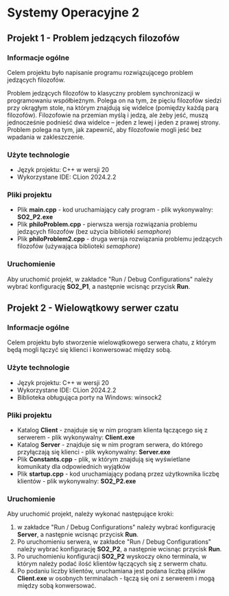 # Systemy Operacyjne 2
## Projekt 1 - Problem jedzących filozofów
### Informacje ogólne
Celem projektu było napisanie programu rozwiązującego problem jedzących filozofów.

Problem jedzących filozofów to klasyczny problem synchronizacji w programowaniu współbieżnym.
Polega on na tym, że pięciu filozofów siedzi przy okrągłym stole, na którym znajdują się widelce 
(pomiędzy każdą parą filozofów). Filozofowie na przemian myślą i jedzą, ale żeby jeść, muszą 
jednocześnie podnieść dwa widelce – jeden z lewej i jeden z prawej strony.
Problem polega na tym, jak zapewnić, aby filozofowie mogli jeść bez wpadania w zakleszczenie.

### Użyte technologie
* Język projektu: C++ w wersji 20
* Wykorzystane IDE: CLion 2024.2.2

### Pliki projektu
* Plik __main.cpp__ - kod uruchamiający cały program - plik wykonywalny: __SO2_P2.exe__
* Plik __philoProblem.cpp__ - pierwsza wersja rozwiązania problemu jedzących filozofów (bez użycia biblioteki _semaphore_)
* Plik __philoProblem2.cpp__ - druga wersja rozwiązania problemu jedzących filozofów (używająca biblioteki _semaphore_)

### Uruchomienie
Aby uruchomić projekt, w zakładce "Run / Debug Configurations" należy wybrać konfigurację __SO2_P1__, a następnie wcisnąc przycisk __Run__.

## Projekt 2 - Wielowątkowy serwer czatu
### Informacje ogólne
Celem projektu było stworzenie wielowątkowego serwera chatu, z którym będą mogli łączyć się klienci i konwersować między sobą. 

### Użyte technologie
* Język projektu: C++ w wersji 20
* Wykorzystane IDE: CLion 2024.2.2
* Biblioteka obługująca porty na Windows: winsock2

### Pliki projektu
* Katalog __Client__ - znajduje się w nim program klienta łączącego się z serwerem - plik wykonywalny: __Client.exe__
* Katalog __Server__ - znajduje się w nim program serwera, do którego przyłączają się klienci - plik wykonywalny: __Server.exe__
* Plik __Constants.cpp__ - plik, w którym znajdują się wyświetlane komunikaty dla odpowiednich wyjątków
* Plik __startup.cpp__ - kod uruchamiający podaną przez użytkownika liczbę klientów - plik wykonywalny: __SO2_P2.exe__

### Uruchomienie
Aby uruchomić projekt, należy wykonać następujące kroki:
1. w zakładce "Run / Debug Configurations" należy wybrać konfigurację __Server__, a następnie wcisnąc przycisk __Run__.
2. Po uruchomieniu serwera, w zakładce "Run / Debug Configurations" należy wybrać konfigurację __SO2_P2__, a następnie wcisnąc przycisk __Run__.
3. Po uruchomieniu konfiguracji __SO2_P2__ wyskoczy okno terminala, w którym należy podać ilość klientów łączących się z serwerm chatu.
4. Po podaniu liczby klientów, uruchamiana jest podana liczbą plików __Client.exe__ w osobnych terminalach - łączą się oni z serwerem i mogą między sobą konwersować.


